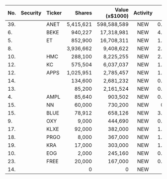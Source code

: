 No. | Security | Ticker | Shares | Value (x$1000) | Activity | % Port
|--- | --- | --- | ---:| ---:|:---:| ---:|
 39.||ANET</a>|5,415,621|598,588,589|NEW|0.47%|<a href=rel="bookmark"></a>
6.||BEKE</a>|940,227|17,318,981|NEW|4.63%|<a href=rel="bookmark"></a>
5.||ET</a>|852,900|16,708,311|NEW|1.41%|<a href=rel="bookmark"></a>
8.|||3,936,662|9,408,622|NEW|2.51%|rel="bookmark"></a>
10.||HMC</a>|288,100|8,225,255|NEW|2.19%|<a href=rel="bookmark"></a>
12.||KC</a>|575,504|6,037,037|NEW|1.61%|<a href=rel="bookmark"></a>
12.||APPS</a>|1,025,951|2,785,457|NEW|1.14%|<a href=rel="bookmark"></a>
14.|||134,600|2,681,232|NEW|0.71%|rel="bookmark"></a>
13.|||85,200|2,161,524|NEW|0.88%|rel="bookmark"></a>
4.||AMPL</a>|85,640|903,502|NEW|0.15%|<a href=rel="bookmark"></a>
15.||NN</a>|60,000|730,200|NEW|0.3%|<a href=rel="bookmark"></a>
15.||BLUE</a>|78,912|658,126|NEW|3.44%|<a href=rel="bookmark"></a>
9.||OXY</a>|9,000|444,690|NEW|0.03%|<a href=rel="bookmark"></a>
17.||KLXE</a>|92,000|382,000|NEW|1.81%|<a href=rel="bookmark"></a>
18.||PRGO</a>|8,000|367,000|NEW|1.74%|<a href=rel="bookmark"></a>
19.||KRA</a>|17,000|303,000|NEW|1.44%|<a href=rel="bookmark"></a>
10.||EOG</a>|2,000|245,160|NEW|0.02%|<a href=rel="bookmark"></a>
23.||FREE</a>|20,000|167,000|NEW|0.79%|<a href=rel="bookmark"></a>
14.|||0|0|NEW|0%|rel="bookmark"></a>
